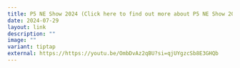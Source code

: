 ```yaml
---
title: P5 NE Show 2024 (Click here to find out more about P5 NE Show 2024)
date: 2024-07-29
layout: link
description: ""
image: ""
variant: tiptap
external: https://https://youtu.be/OmbDvAz2qBU?si=qjUYgzcSb8E3GHQb
---
```

